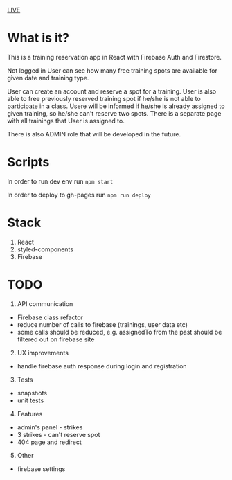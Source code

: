 [LIVE](https://golebiowskipj.github.io/fko/#/)

# What is it?

This is a training reservation app in React with Firebase Auth and Firestore.

Not logged in User can see how many free training spots are available for given date and training type.

User can create an account and reserve a spot for a training. User is also able to free previously reserved training spot if he/she is not able to participate in a class. Usere will be informed if he/she is already assigned to given training, so he/she can't reserve two spots. There is a separate page with all trainings that User is assigned to.

There is also ADMIN role that will be developed in the future.

# Scripts

In order to run dev env run `npm start`

In order to deploy to gh-pages run `npm run deploy`

# Stack

1. React
2. styled-components
3. Firebase

# TODO

1. API communication

- Firebase class refactor
- reduce number of calls to firebase (trainings, user data etc)
- some calls should be reduced, e.g. assignedTo from the past should be filtered out on firebase site

2. UX improvements

- handle firebase auth response during login and registration

3. Tests

- snapshots
- unit tests

4. Features

- admin's panel - strikes
- 3 strikes - can't reserve spot
- 404 page and redirect

5. Other

- firebase settings
